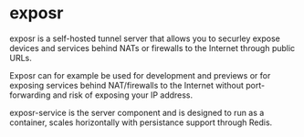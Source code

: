 # exposr

exposr is a self-hosted tunnel server that allows you to securley expose devices and services
behind NATs or firewalls to the Internet through public URLs.

Exposr can for example be used for development and previews or for exposing services behind NAT/firewalls
to the Internet without port-forwarding and risk of exposing your IP address.

exposr-service is the server component and is designed to run as a container, scales
horizontally with persistance support through Redis.